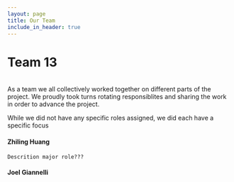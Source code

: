 ```yaml
---
layout: page
title: Our Team
include_in_header: true
---
```

	

# Team 13
<br>
As a team we all collectively worked together on different parts of the project. We proudly took turns rotating responsiblites and sharing the work in order to advance the project.

While we did not have any specific roles assigned, we did each have a specific focus

#### Zhiling Huang
`Descrition major role???`


#### Joel Giannelli


